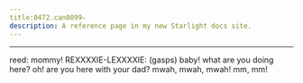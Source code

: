 ```yaml
---
title:0472.can0099-
description: A reference page in my new Starlight docs site.
---
```

----- 
reed: mommy! 
REXXXXIE-LEXXXXIE: (gasps) baby! what are you doing here? 
 oh! are you here with your 
dad? 
 mwah, mwah, mwah! mm, mm! 

